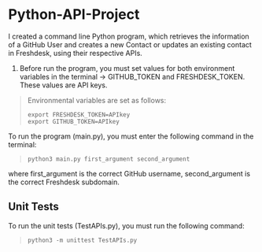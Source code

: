 # Python-API-Project
I created a command line Python program, which retrieves the information of a GitHub User and creates a new Contact or updates an existing contact in Freshdesk, using their respective APIs.
1.  Before run the program, you must set values for both environment variables 
in the terminal -> GITHUB_TOKEN and FRESHDESK_TOKEN. These values are API keys.
> Environmental variables are set as follows:
> 
>     export FRESHDESK_TOKEN=APIkey
>     export GITHUB_TOKEN=APIkey
To run the program (main.py), you must enter the following command in the terminal:
>     python3 main.py first_argument second_argument
where first_argument is the correct GitHub username, second_argument is the correct Freshdesk subdomain.

## Unit Tests
To run the unit tests (TestAPIs.py), you must run the following command:
>     python3 -m unittest TestAPIs.py

